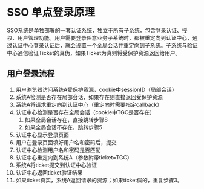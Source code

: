 # SSO 单点登录原理

SSO系统是单独部署的一套认证系统，独立于所有子系统，包含登录认证、授权、用户管理功能。用户需要登录任意业务子系统时，都被重定向到认证中心，通过认证中心登录认证后，就会设置一个全局会话并重定向到子系统。子系统与验证中心通信验证Ticket的真伪，如果Ticket为真则将受保护资源返回给用户。

## 用户登录流程

1. 用户浏览器访问系统A受保护资源，cookie中sessionID（局部会话）
2. 系统A检测是否存在局部会话，如果存在则直接返回受保护资源
3. 系统A将请求重定向到认证中心（重定向时需要指定callback）
4. 认证中心检测是否存在全局会话（cookie中TGC是否存在）
   1. 如果全局会话存在，直接跳转步骤8 
   2. 如果全局会话不存在，跳转步骤5
5. 认证中心显示登录页面
6. 用户在登录页面填好用户名和密码后，提交
7. 认证中心检测用户名和密码是否匹配
8. 认证中心重定向到系统A（参数附带ticket=TGC）
9. 系统A将ticket提交到认证中心验证
10. 认证中心返回ticket验证结果
11. 如果ticket真实，系统A返回请求的资源；如果ticket假的，重复步骤3。
